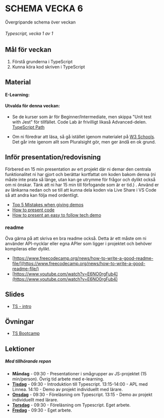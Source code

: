# SCHEMA VECKA 6
Övergripande schema över veckan

###### Typescript, vecka 1 av 1

## Mål för veckan
1. Förstå grunderna i TypeScript
2. Kunna köra kod skriven i TypeScript

## Material
#### E-Learning:
#### Utvalda för denna veckan:
* Se de kurser som är för Beginner/Intermediate, men skippa "Unit test with Jest" för tillfället. Code Lab är frivilligt likaså Advanced-delen. [TypeScript Path](https://app.pluralsight.com/paths/skill/typescript)

* Om ni föredrar att läsa, så gå istället igenom materialet på [W3 Schools](https://www.w3schools.com/typescript/index.php). Det går inte igenom allt som Pluralsight gör, men ger ändå en ok grund. 

## Inför presentation/redovisning
Förbered en 15 min presentation av ert projekt där ni demar den centrala funktionalitet ni har gjort och berättar kortfattat om koden bakom denna (ni måste inte prata så länge, utan kan ge utrymme för frågor och dylikt också om ni önskar. Tänk att ni har 15 min till förfogande som är er tid.) . Använd er av länkarna nedan och se till att kunna dela koden via Live Share i VS Code så att andra kan följa med ordentligt. 

* [Top 5 Mistakes when giving demos](https://www.youtube.com/watch?v=MyLdT-joADc)
* [How to present code](https://www.youtube.com/watch?v=8B6p2_QCzTU)
* [How to present an easy to follow tech demo](https://open.nytimes.com/how-to-present-an-easy-to-follow-tech-demo-d0ffce96c3b4)

### readme
Öva gärna på att skriva en bra readme också. Detta är ett måste om ni använder API-nycklar eller egna APIer som ligger i projektet och behöver kompileras eller dylikt. 
* [https://www.freecodecamp.org/news/how-to-write-a-good-readme-file/](https://www.freecodecamp.org/news/how-to-write-a-good-readme-file/)
* [https://www.youtube.com/watch?v=E6NO0rgFub4](https://www.youtube.com/watch?v=E6NO0rgFub4)

## Slides
* [TS - intro](https://docs.google.com/presentation/d/1w_sh0RRpnVx0MgWCw_0KWuc-h4Gzg4cJiSZhGXvVGag/edit?usp=sharing)

## Övningar
* [TS Bootcamp](https://github.com/Lexicon-frontend-2024-2025/ts-bootcamp)

## Lektioner
##### Med tillhörande repon
* **Måndag** - 09:30 - Presentationer i smågrupper av JS-projektet (15 min/person). Övrig tid arbete med e-learning.
* **[Tisdag](https://github.com/Lexicon-frontend-2024-2025/lektion-4-feb)** - 09:30 - Introduktion till Typescript. 13:15-14:00 - APL med Linnea. 14:10 - Demo av projekt individuellt med lärare.
* **[Onsdag]()** - 09:30 - Föreläsning om Typescript. 13:15 - Demo av projekt individuellt med lärare.
* **[Torsdag]()** - 09:30 - Föreläsning om Typescript. Eget arbete.
* **[Fredag]()** - 09:30 - Eget arbete.
